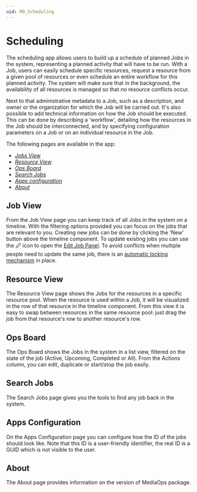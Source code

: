 ```yaml
---
uid: MO_Scheduling
---
```


# Scheduling

The scheduling app allows users to build up a schedule of planned Jobs in the system, representing a planned activity that will have to be run. With a Job, users can easily schedule specific resources, request a resource from a given pool of resources or even schedule an entire workflow for this planned activity. The system will make sure that in the background, the availability of all resources is managed so that no resource conflicts occur. 

Next to that administrative metadata to a Job, such as a description, and owner or the organization for which the Job will be carried out. It's also possible to add technical information on how the Job should be executed. This can be done by describing a 'workflow', detailing how the resources in the Job should be interconnected, and by specifying configuration parameters on a Job or on an individual resource in the Job.

The following pages are available in the app:

- [*Jobs View*](#job-view)
- [*Resource View*](#resource-view)
- [*Ops Board*](#ops-board)
- [*Search Jobs*](#search-jobs)
- [*Apps configuration*](#apps-configuration)
- [*About*](#about)

## Job View

From the Job View page you can keep track of all Jobs in the system on a timeline. With the filtering options provided you can focus on the jobs that are relevant to you. Creating new jobs can be done by clicking the 'New' button above the timeline component. To update existing jobs you can use the 🖉 icon to open the [Edit Job Panel](#edit-job-panel). To avoid conflicts when multiple people need to update the same job, there is an [automatic locking mechanism](xref:MO_S_Job_Locking) in place.

## Resource View

The Resource View page shows the Jobs for the resources in a specific resource pool. When the resource is used within a Job, it will be visualized in the row of that resource in the timeline component. From this view it is easy to swap between resources in the same resource pool: just drag the job from that resource's row to another resource's row.

## Ops Board

The Ops Board shows the Jobs in the system in a list view, filtered on the state of the job (Active, Upcoming, Completed or All). From the Actions column, you can edit, duplicate or start/stop the job easily.

## Search Jobs

The Search Jobs page gives you the tools to find any job back in the system.

## Apps Configuration

On the Apps Configuration page you can configure how the ID of the jobs should look like. Note that this ID is a user-friendly identifier, the real ID is a GUID which is not visible to the user.

## About

The About page provides information on the version of MediaOps package.